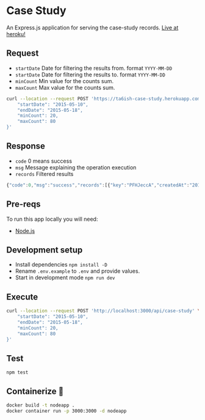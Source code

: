 # Case Study
An Express.js application for serving the case-study records. [Live at heroku!](https://ta6ish-case-study.herokuapp.com/)

## Request
* `startDate` Date for filtering the results from. format `YYYY-MM-DD`
* `startDate` Date for filtering the results to. format `YYYY-MM-DD`
* `minCount` Min value for the counts sum.
* `maxCount` Max value for the counts sum.
```bash
curl --location --request POST 'https://ta6ish-case-study.herokuapp.com/api/case-study' \--header 'Content-Type: application/json' \--data-raw '{
    "startDate": "2015-05-10",
    "endDate": "2015-05-18",
    "minCount": 20,
    "maxCount": 80
}'
```
## Response
* `code` 0 means success
* `msg` Message explaining the operation execution
* `records` Filtered results
```javascript
{"code":0,"msg":"success","records":[{"key":"PFHJeccA","createdAt":"2015-05-17T15:32:16.799Z","totalCount":36}]}
```

## Pre-reqs
To run this app locally you will need:
- [Node.js](https://nodejs.org/en/)


## Development setup
* Install dependencies `npm install -D`
* Rename `.env.example` to `.env` and provide values.
* Start in development mode `npm run dev`

## Execute
```bash
curl --location --request POST 'http://localhost:3000/api/case-study' \--header 'Content-Type: application/json' \--data-raw '{
    "startDate": "2015-05-10",
    "endDate": "2015-05-18",
    "minCount": 20,
    "maxCount": 80
}'
```

## Test
`npm test`

## Containerize 🐋
```bash
docker build -t nodeapp .
docker container run -p 3000:3000 -d nodeapp
```
